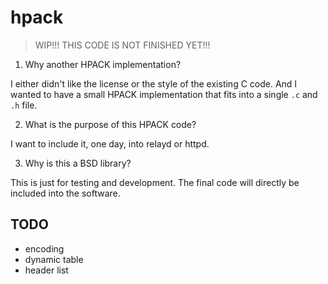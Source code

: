 hpack
=====

> WIP!!! THIS CODE IS NOT FINISHED YET!!!

1. Why another HPACK implementation?

I either didn't like the license or the style of the existing C code.
And I wanted to have a small HPACK implementation that fits into a
single `.c` and `.h` file.

2. What is the purpose of this HPACK code?

I want to include it, one day, into relayd or httpd.

3. Why is this a BSD library?

This is just for testing and development.  The final code will
directly be included into the software.

TODO
----

- encoding
- dynamic table
- header list
